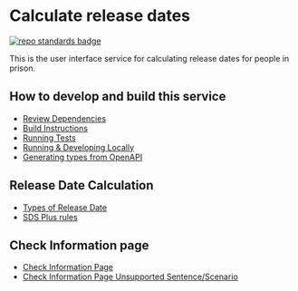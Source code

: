 
# Calculate release dates

[![repo standards badge](https://img.shields.io/badge/dynamic/json?color=blue&style=for-the-badge&logo=github&label=MoJ%20Compliant&query=%24.data%5B%3F%28%40.name%20%3D%3D%20%22calculate-release-dates%22%29%5D.status&url=https%3A%2F%2Foperations-engineering-reports.cloud-platform.service.justice.gov.uk%2Fgithub_repositories)](https://operations-engineering-reports.cloud-platform.service.justice.gov.uk/github_repositories#calculate-release-dates "Link to report")

This is the user interface service for calculating release dates for people in prison.

## How to develop and build this service

* [Review Dependencies](docs/dependencies.md)
* [Build Instructions](docs/build.md)
* [Running Tests](docs/tests.md)
* [Running & Developing Locally](docs/development.md)
* [Generating types from OpenAPI](docs/generating-openapi.md)

## Release Date Calculation

* [Types of Release Date](docs/release-date-types.md)
* [SDS Plus rules](docs/sds-plus.md)


## Check Information page

* [Check Information Page](docs/check-information-page.md)
* [Check Information Page Unsupported Sentence/Scenario](docs/check-information-unsupported-sentence.md)